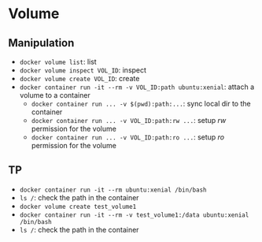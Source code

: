 # Volume

## Manipulation
- `docker volume list`: list
- `docker volume inspect VOL_ID`: inspect
- `docker volume create VOL_ID`: create
- `docker container run -it --rm -v VOL_ID:path ubuntu:xenial`: attach a volume to a container
  - `docker container run ... -v $(pwd):path:...`: sync local dir to the container
  - `docker container run ... -v VOL_ID:path:rw ...`: setup *rw* permission for the volume
  - `docker container run ... -v VOL_ID:path:ro ...`: setup *ro* permission for the volume

## TP
- `docker container run -it --rm ubuntu:xenial /bin/bash`
- `ls /`: check the path in the container
- `docker volume create test_volume1`
- `docker container run -it --rm -v test_volume1:/data ubuntu:xenial /bin/bash`
- `ls /`: check the path in the container

